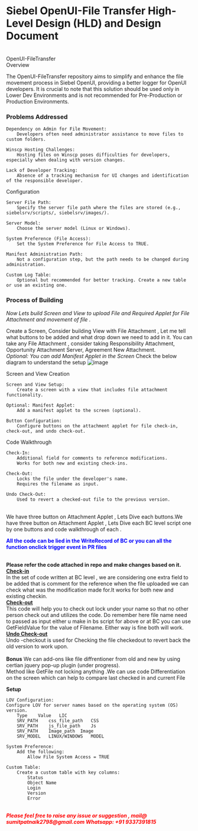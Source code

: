 <h1>Siebel OpenUI-File Transfer High-Level Design (HLD) and Design Document</h1><br>
OpenUI-FileTransfer<br>
Overview

The OpenUI-FileTransfer repository aims to simplify and enhance the file movement process in Siebel OpenUI, providing a better logger for OpenUI developers. It is crucial to note that this solution should be used only in Lower Dev Environments and is not recommended for Pre-Production or Production Environments.
<br><b><h3>Problems Addressed</b></h3>

    Dependency on Admin for File Movement:
        Developers often need administrator assistance to move files to custom folders.

    Winscp Hosting Challenges:
        Hosting files on Winscp poses difficulties for developers, especially when dealing with version changes.

    Lack of Developer Tracking:
        Absence of a tracking mechanism for UI changes and identification of the responsible developer.

Configuration

    Server File Path:
        Specify the server file path where the files are stored (e.g., siebelsrv/scripts/, siebelsrv/images/).

    Server Model:
        Choose the server model (Linux or Windows).

    System Preference (File Access):
        Set the System Preference for File Access to TRUE.

    Manifest Administration Path:
        Not a configuration step, but the path needs to be changed during administration.

    Custom Log Table:
        Optional but recommended for better tracking. Create a new table or use an existing one.
        
<h3>Process of Building</h3>
<i>Now Lets build Screen and View to upload File and Required Applet for File Attachment and movement of file .</i><br>

Create a Screen, Consider building View with File Attachment , Let me tell what buttons to be added and what drop down we need to add in it.
You can take any File Attachment , consider taking Responsibility Attachment, Opportunity Attachment Server, Agreement New Attachment.<br>
<i>Optional: You can add Manifest Applet in the Screen </i>
Check the below diagram to understand the setup
![image](https://github.com/sumit2798/OpenUI-FileTransfer/assets/42507060/c4f762c7-7a96-4d9b-868c-aae0209e8787)

Screen and View Creation

    Screen and View Setup:
        Create a screen with a view that includes file attachment functionality.

    Optional: Manifest Applet:
        Add a manifest applet to the screen (optional).

    Button Configuration:
        Configure buttons on the attachment applet for file check-in, check-out, and undo check-out.

Code Walkthrough

    Check-In:
        Additional field for comments to reference modifications.
        Works for both new and existing check-ins.

    Check-Out:
        Locks the file under the developer's name.
        Requires the filename as input.

    Undo Check-Out:
        Used to revert a checked-out file to the previous version.
<br>
We have three button on Attachment Applet , Lets Dive each buttons.We have three button on Attachment Applet , Lets Dive each BC level script one by one buttons and code walkthrough of each .<br>

<b><p style="color: blue;">All the code can be lied in the WriteRecord of BC or you can all the function onclick trigger event in PR files</p></b><br>
<b>Please refer the code attached in repo and make changes based on it.</b><br>
<u><b>Check-in</u></b><br>
In the  set of code written at BC level , we are considering one extra field to be added that is comment for the reference when the file uploaded we can check what was the modification made for.It works for both new and existing checkin.<br>
<u><b>Check-out</u></b><br>
This code will help you to check out lock under your name so that no other person check out and utilizes the code. Do remember here file name need to passed as input either u make in bs script for above or at BC you can use GetFieldValue for the value of Filename. Either way is fine both will work.<br>
<u><b>Undo Check-out</u></b><br>
Undo -checkout is used for Checking the file checkedout to revert back the old version to work upon.
<br><br>
<b>Bonus</b>
We can add-ons like file diffrentioner from old and new by using certian jquery pop-up plugin (under progress).<br>
Method like GetFile not locking anything .We can use code Differentiation on the screen which can help to compare last checked in and current File

**Setup**

    LOV Configuration:
    Configure LOV for server names based on the operating system (OS) version.
        Type	Value	LIC
        SRV_PATH	css_file_path	CSS
        SRV_PATH	js_file_path	Js
        SRV_PATH	Image_path	Image
        SRV_MODEL	LINUX/WINDOWS	MODEL

    System Preference:
        Add the following:
            Allow File System Access = TRUE

    Custom Table:
        Create a custom table with key columns:
            Status
            Object Name
            Login
            Version
            Error
<br>
<b><i><font color="red">Please feel free to raise any issue or suggestion  , mail@ sumitpatnaik2798@gmail.com Whatsapp: +91 9337391815</font></i></b>









